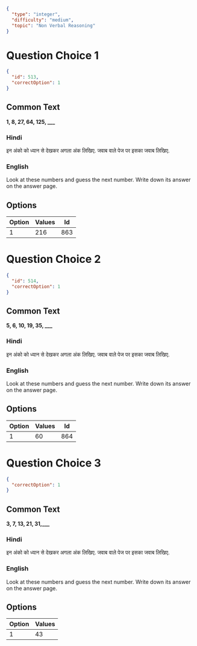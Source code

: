 ```json
{
  "type": "integer",
  "difficulty": "medium",
  "topic": "Non Verbal Reasoning"
}
```

# Question Choice 1
```json
{
  "id": 513,
  "correctOption": 1
}
```
## Common Text
**1, 8, 27, 64, 125, ___**

### Hindi
इन अंको को ध्यान से देखकर अगला अंक लिखिए. जवाब वाले पेज पर इसका जवाब लिखिए.


### English
Look at these numbers and guess the next number. Write down its answer on the answer page.

## Options
| Option | Values |Id     |
|:-------|:-------|:-----:|
| 1      | 216    |863    |

# Question Choice 2
```json
{
  "id": 514,
  "correctOption": 1
}
```
## Common Text
**5, 6, 10, 19, 35, ___**

### Hindi
इन अंको को ध्यान से देखकर अगला अंक लिखिए. जवाब वाले पेज पर इसका जवाब लिखिए.


### English
Look at these numbers and guess the next number. Write down its answer on the answer page.

## Options
| Option | Values |Id     |
|:-------|:-------|:-----:|
| 1      | 60     |864    |


# Question Choice 3
```json
{
  "correctOption": 1
}
```
## Common Text
**3, 7, 13, 21, 31,___**

### Hindi
इन अंको को ध्यान से देखकर अगला अंक लिखिए. जवाब वाले पेज पर इसका जवाब लिखिए.


### English
Look at these numbers and guess the next number. Write down its answer on the answer page.

## Options
| Option | Values |
|:-------|:-------|
| 1      | 43     |
